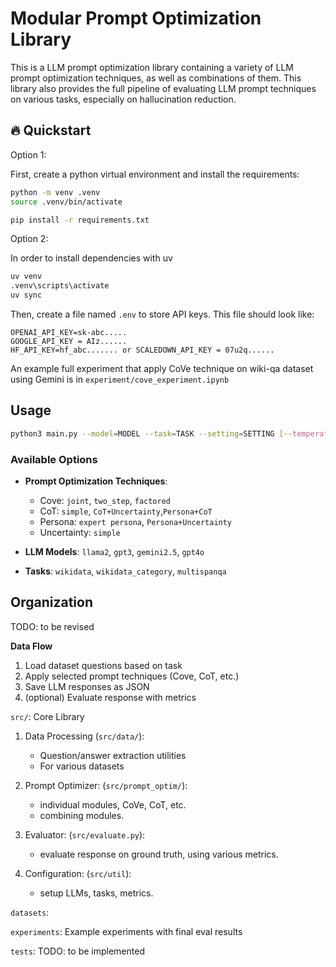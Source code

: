 # Modular Prompt Optimization Library

This is a LLM prompt optimization library containing a variety of LLM prompt optimization techniques, as well as combinations of them. This library also provides the full pipeline of evaluating LLM prompt techniques on various tasks, especially on hallucination reduction.


## :fire: Quickstart

Option 1:

First, create a python virtual environment and install the requirements:
```bash
python -m venv .venv
source .venv/bin/activate
```
```bash
pip install -r requirements.txt
```
Option 2:

In order to install dependencies with uv
```bash
uv venv
.venv\scripts\activate
uv sync
```

Then, create a file named `.env` to store API keys. This file should look like:
```
OPENAI_API_KEY=sk-abc.....
GOOGLE_API_KEY = AIz......
HF_API_KEY=hf_abc....... or SCALEDOWN_API_KEY = 07u2q......
```

An example full experiment that apply CoVe technique on wiki-qa dataset using Gemini is in `experiment/cove_experiment.ipynb`


## Usage

```bash
python3 main.py --model=MODEL --task=TASK --setting=SETTING [--temperature=0.07] [--top-p=0.9]
```


### Available Options
- **Prompt Optimization Techniques**: 
    - Cove: `joint`, `two_step`, `factored`
    - CoT: `simple`, `CoT+Uncertainty`,`Persona+CoT`
    - Persona: `expert persona`, `Persona+Uncertainty`
    - Uncertainty: `simple`

- **LLM Models**: `llama2`, `gpt3`, `gemini2.5`, `gpt4o`
- **Tasks**: `wikidata`, `wikidata_category`, `multispanqa`



## Organization

TODO: to be revised

__Data Flow__
1. Load dataset questions based on task
2. Apply selected prompt techniques (Cove, CoT, etc.)
3. Save LLM responses as JSON
4. (optional) Evaluate response with metrics


`src/`: Core Library

1. Data Processing (`src/data/`):
   - Question/answer extraction utilities
   - For various datasets

2. Prompt Optimizer: (`src/prompt_optim/`):
    - individual modules, CoVe, CoT, etc.
    - combining modules.

3. Evaluator: (`src/evaluate.py`):
    - evaluate response on ground truth, using various metrics.

4. Configuration: (`src/util`):
    - setup LLMs, tasks, metrics.


`datasets`: 

`experiments`: Example experiments with final eval results 

`tests`: TODO: to be implemented
